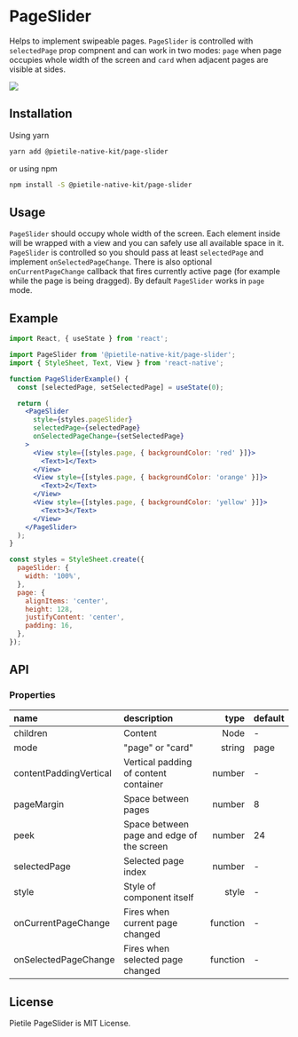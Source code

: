 # PageSlider

Helps to implement swipeable pages. `PageSlider` is controlled with `selectedPage` prop compnent and
can work in two modes: `page` when page occupies whole width of the screen and `card` when
adjacent pages are visible at sides.

<img src="https://media.giphy.com/media/IgX3ycAhBlONUdl9zd/giphy.gif" />

## Installation

Using yarn

```sh
yarn add @pietile-native-kit/page-slider
```

or using npm

```sh
npm install -S @pietile-native-kit/page-slider
```

## Usage

`PageSlider` should occupy whole width of the screen. Each element inside will be wrapped
with a view and you can safely use all available space in it. `PageSlider` is controlled so you should
pass at least `selectedPage` and implement `onSelectedPageChange`. There is also optional `onCurrentPageChange`
callback that fires currently active page (for example while the page is being dragged). By default
`PageSlider` works in `page` mode.

## Example

```jsx
import React, { useState } from 'react';

import PageSlider from '@pietile-native-kit/page-slider';
import { StyleSheet, Text, View } from 'react-native';

function PageSliderExample() {
  const [selectedPage, setSelectedPage] = useState(0);

  return (
    <PageSlider
      style={styles.pageSlider}
      selectedPage={selectedPage}
      onSelectedPageChange={setSelectedPage}
    >
      <View style={[styles.page, { backgroundColor: 'red' }]}>
        <Text>1</Text>
      </View>
      <View style={[styles.page, { backgroundColor: 'orange' }]}>
        <Text>2</Text>
      </View>
      <View style={[styles.page, { backgroundColor: 'yellow' }]}>
        <Text>3</Text>
      </View>
    </PageSlider>
  );
}

const styles = StyleSheet.create({
  pageSlider: {
    width: '100%',
  },
  page: {
    alignItems: 'center',
    height: 128,
    justifyContent: 'center',
    padding: 16,
  },
});
```

## API

### Properties

| name                   | description                               |     type | default |
| :--------------------- | :---------------------------------------- | -------: | :------ |
| children               | Content                                   |     Node | -       |
| mode                   | "page" or "card"                          |   string | page    |
| contentPaddingVertical | Vertical padding of content container     |   number | -       |
| pageMargin             | Space between pages                       |   number | 8       |
| peek                   | Space between page and edge of the screen |   number | 24      |
| selectedPage           | Selected page index                       |   number | -       |
| style                  | Style of component itself                 |    style | -       |
| onCurrentPageChange    | Fires when current page changed           | function | -       |
| onSelectedPageChange   | Fires when selected page changed          | function | -       |

## License

Pietile PageSlider is MIT License.
